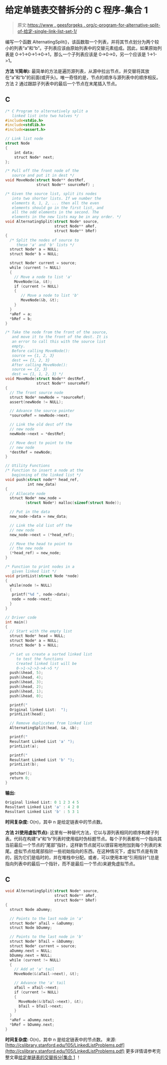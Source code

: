 # 给定单链表交替拆分的 C 程序-集合 1

> 原文:[https://www . geesforgeks . org/c-program-for-alternative-split-of-给定-single-link-list-set-1/](https://www.geeksforgeeks.org/c-program-for-alternating-split-of-a-given-singly-linked-list-set-1/)

编写一个函数 AlternatingSplit()，该函数取一个列表，并将其节点划分为两个较小的列表“a”和“b”。子列表应该由原始列表中的交替元素组成。因此，如果原始列表是 0->1->0->1->0->1，那么一个子列表应该是 0->0->0，另一个应该是 1->1->1。

**方法 1(简单):**
最简单的方法是遍历源列表，从源中拉出节点，并交替将其放在“a”和“b”的前面(或开头)。唯一奇怪的是，节点的顺序与源列表中的顺序相反。方法 2 通过跟踪子列表中的最后一个节点在末尾插入节点。

## C

```cpp
/* C Program to alternatively split a 
   linked list into two halves */
#include<stdio.h>
#include<stdlib.h>
#include<assert.h>

// Link list node 
struct Node
{
    int data;
    struct Node* next;
};

/* Pull off the front node of the 
   source and put it in dest */
void MoveNode(struct Node** destRef, 
              struct Node** sourceRef) ;

/* Given the source list, split its nodes 
   into two shorter lists. If we number the 
   elements 0, 1, 2, ... then all the even 
   elements should go in the first list, and 
   all the odd elements in the second. The 
   elements in the new lists may be in any order. */
void AlternatingSplit(struct Node* source, 
                      struct Node** aRef, 
                      struct Node** bRef) 
{
  /* Split the nodes of source to 
     these 'a' and 'b' lists */
  struct Node* a = NULL; 
  struct Node* b = NULL;

  struct Node* current = source;
  while (current != NULL) 
  {
    // Move a node to list 'a' 
    MoveNode(&a, &t); 
    if (current != NULL) 
    {
       // Move a node to list 'b' 
       MoveNode(&b, &t); 
    }
  }
  *aRef = a;
  *bRef = b;
}

/* Take the node from the front of the source, 
   and move it to the front of the dest. It is 
   an error to call this with the source list 
   empty.    
   Before calling MoveNode():
   source == {1, 2, 3}   
   dest == {1, 2, 3}      
   After calling MoveNode():
   source == {2, 3}      
   dest == {1, 1, 2, 3} */
void MoveNode(struct Node** destRef, 
              struct Node** sourceRef) 
{
  // The front source node  
  struct Node* newNode = *sourceRef; 
  assert(newNode != NULL);

  // Advance the source pointer 
  *sourceRef = newNode->next;

  // Link the old dest off the 
  // new node 
  newNode->next = *destRef; 

  // Move dest to point to the 
  // new node 
  *destRef = newNode; 
}

// Utility Functions
/* Function to insert a node at the 
   beginning of the linked list */
void push(struct node** head_ref, 
          int new_data)
{
  // Allocate node 
  struct Node* new_node =
         (struct Node*) malloc(sizeof(struct Node));

  // Put in the data  
  new_node->data = new_data;

  // Link the old list off the 
  // new node 
  new_node->next = (*head_ref);     

  // Move the head to point to 
  // the new node 
  (*head_ref) = new_node;
}

/* Function to print nodes in a 
   given linked list */
void printList(struct Node *node)
{
  while(node != NULL)
  {
   printf("%d ", node->data);
   node = node->next;
  }
} 

// Driver code
int main()
{
  // Start with the empty list 
  struct Node* head = NULL;
  struct Node* a = NULL;
  struct Node* b = NULL;  

  /* Let us create a sorted linked list 
     to test the functions
     Created linked list will be 
     0->1->2->3->4->5 */
  push(&head, 5);
  push(&head, 4);
  push(&head, 3);
  push(&head, 2);
  push(&head, 1);                                    
  push(&head, 0);  

  printf("
  Original linked List:  ");
  printList(head); 

  // Remove duplicates from linked list 
  AlternatingSplit(head, &a, &b); 

  printf("
  Resultant Linked List 'a' ");
  printList(a);            

  printf("
  Resultant Linked List 'b' ");
  printList(b);            

  getchar();
  return 0;
}
```

**输出:**

```cpp
Original linked List: 0 1 2 3 4 5 
Resultant Linked List 'a' : 4 2 0 
Resultant Linked List 'b' : 5 3 1
```

**时间复杂度:** O(n)，其中 n 是给定链表中的节点数。

**方法 2(使用虚拟节点):**
这里有一种替代方法，它以与源列表相同的顺序构建子列表。代码在构建“a”和“b”列表时使用临时伪标题节点。每个子列表都有一个指向其当前最后一个节点的“尾部”指针，这样新节点就可以很容易地附加到每个列表的末尾。虚拟节点给尾部指针一些初始指向的东西。在这种情况下，虚拟节点是有效的，因为它们是临时的，并在堆栈中分配。或者，可以使用本地“引用指针”(总是指向列表中的最后一个指针，而不是最后一个节点)来避免虚拟节点。

## C

```cpp
void AlternatingSplit(struct Node* source, 
                      struct Node** aRef, 
                      struct Node** bRef) 
{
  struct Node aDummy;

  // Points to the last node in 'a' 
  struct Node* aTail = &aDummy; 
  struct Node bDummy;

  // Points to the last node in 'b' 
  struct Node* bTail = &bDummy; 
  struct Node* current = source;
  aDummy.next = NULL;
  bDummy.next = NULL;
  while (current != NULL) 
  {
    // Add at 'a' tail 
    MoveNode(&(aTail->next), &t);

    // Advance the 'a' tail 
    aTail = aTail->next; 
    if (current != NULL) 
    {
      MoveNode(&(bTail->next), &t);
      bTail = bTail->next;
    }
  }
  *aRef = aDummy.next;
  *bRef = bDummy.next;
}
```

**时间复杂度:** O(n)，其中 n 是给定链表中的节点数。
来源:[http://cslibrary.stanford.edu/105/LinkedListProblems.pdf](http://cslibrary.stanford.edu/105/LinkedListProblems.pdf)
更多详情请参考完整文章[给定单链表的交替拆分|集合 1](https://www.geeksforgeeks.org/alternating-split-of-a-given-singly-linked-list/) ！